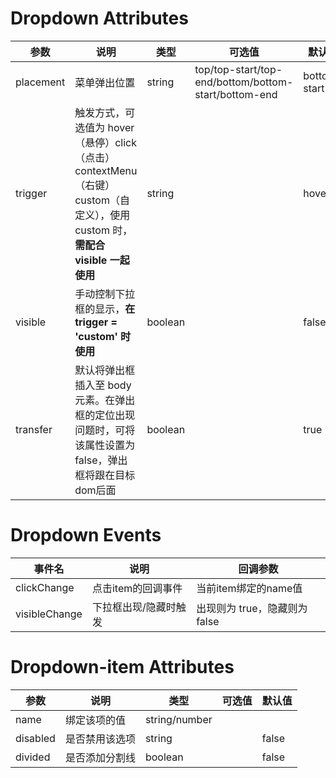 
# Dropdown Attributes

参数|说明|类型|可选值|默认值
-|-|-|-|-|
placement|菜单弹出位置|string|top/top-start/top-end/bottom/bottom-start/bottom-end|bottom-start
trigger|触发方式，可选值为 hover（悬停）click（点击）contextMenu（右键）custom（自定义），使用 custom 时，**需配合 visible 一起使用**|string||hover
visible|手动控制下拉框的显示，**在 trigger = 'custom' 时使用**|boolean||false
transfer|默认将弹出框插入至 body 元素。在弹出框的定位出现问题时，可将该属性设置为 false，弹出框将跟在目标dom后面|boolean||true

# Dropdown Events

事件名|说明|回调参数
-|-|-|
clickChange|点击item的回调事件|当前item绑定的name值
visibleChange|下拉框出现/隐藏时触发|出现则为 true，隐藏则为 false

# Dropdown-item Attributes

参数|说明|类型|可选值|默认值
-|-|-|-|-|
name|绑定该项的值|string/number||
disabled|是否禁用该选项|string||false
divided|是否添加分割线|boolean||false